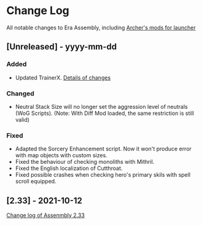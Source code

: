 
# Change Log
All notable changes to Era Assembly, including [Archer's mods for launcher](https://github.com/Archer30/Era-Launcher-Mods)

## [Unreleased] - yyyy-mm-dd

### Added
- Updated TrainerX. [Details of changes](https://github.com/Archer30/Era-Launcher-Mods/blob/main/CHANGELOG.md)

### Changed
- Neutral Stack Size will no longer set the aggression level of neutrals (WoG Scripts). (Note: With Diff Mod loaded, the same restriction is still valid)

### Fixed
- Adapted the Sorcery Enhancement script. Now it won't produce error with map objects with custom sizes.
- Fixed the behaviour of checking monoliths with Mithril.
- Fixed the English localization of Cutthroat.
- Fixed possible crashes when checking hero's primary skils with spell scroll equipped. 

## [2.33] - 2021-10-12
[Change log of Assenmbly 2.33](http://wforum.heroes35.net/showthread.php?tid=5235&pid=129486#pid129486)
